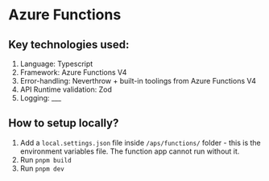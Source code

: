 # Azure Functions

## Key technologies used:
1. Language: Typescript
2. Framework: Azure Functions V4
3. Error-handling: Neverthrow + built-in toolings from Azure Functions V4
4. API Runtime validation: Zod
5. Logging: ___

## How to setup locally?
1. Add a `local.settings.json` file inside `/aps/functions/` folder - this is the environment variables file. The function app cannot run without it.
2. Run `pnpm build`
3. Run `pnpm dev`
